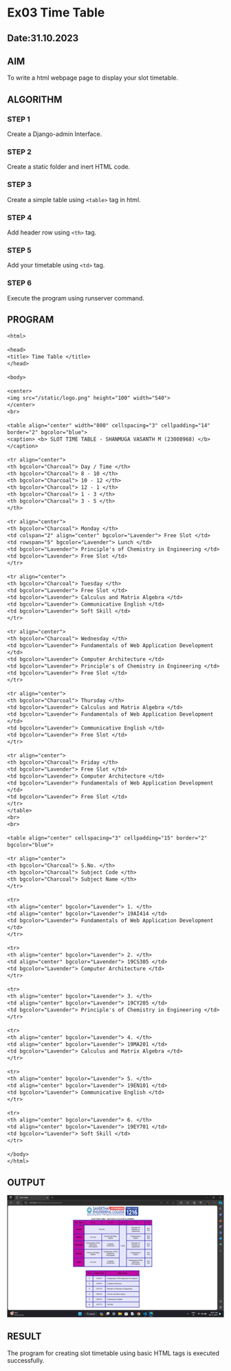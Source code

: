 # Ex03 Time Table
## Date:31.10.2023

## AIM
To write a html webpage page to display your slot timetable.

## ALGORITHM
### STEP 1
Create a Django-admin Interface.

### STEP 2
Create a static folder and inert HTML code.

### STEP 3
Create a simple table using ```<table>``` tag in html.

### STEP 4
Add header row using ```<th>``` tag.

### STEP 5
Add your timetable using ```<td>``` tag.

### STEP 6
Execute the program using runserver command.

## PROGRAM
```
<html>

<head>
<title> Time Table </title>
</head>

<body>

<center>
<img src="/static/logo.png" height="100" width="540">
</center>
<br>

<table align="center" width="800" cellspacing="3" cellpadding="14" border="2" bgcolor="blue">
<caption> <b> SLOT TIME TABLE - SHANMUGA VASANTH M (23008968) </b> </caption>

<tr align="center">
<th bgcolor="Charcoal"> Day / Time </th>
<th bgcolor="Charcoal"> 8 - 10 </th>
<th bgcolor="Charcoal"> 10 - 12 </th>
<th bgcolor="Charcoal"> 12 - 1 </th>
<th bgcolor="Charcoal"> 1 - 3 </th>
<th bgcolor="Charcoal"> 3 - 5 </th>
</th>

<tr align="center">
<th bgcolor="Charcoal"> Monday </th>
<td colspan="2" align="center" bgcolor="Lavender"> Free Slot </td>
<td rowspan="5" bgcolor="Lavender"> Lunch </td>
<td bgcolor="Lavender"> Principle's of Chemistry in Engineering </td>
<td bgcolor="Lavender"> Free Slot </td>
</tr>

<tr align="center">
<th bgcolor="Charcoal"> Tuesday </th>
<td bgcolor="Lavender"> Free Slot </td>
<td bgcolor="Lavender"> Calculus and Matrix Algebra </td>
<td bgcolor="Lavender"> Communicative English </td>
<td bgcolor="Lavender"> Soft Skill </td>
</tr>

<tr align="center">
<th bgcolor="Charcoal"> Wednesday </th>
<td bgcolor="Lavender"> Fundamentals of Web Application Development </td>
<td bgcolor="Lavender"> Computer Architecture </td>
<td bgcolor="Lavender"> Principle's of Chemistry in Engineering </td>
<td bgcolor="Lavender"> Free Slot </td>
</tr>

<tr align="center">
<th bgcolor="Charcoal"> Thursday </th>
<td bgcolor="Lavender"> Calculus and Matrix Algebra </td>
<td bgcolor="Lavender"> Fundamentals of Web Application Development </td>
<td bgcolor="Lavender"> Communicative English </td>
<td bgcolor="Lavender"> Free Slot </td>
</tr>

<tr align="center">
<th bgcolor="Charcoal"> Friday </th>
<td bgcolor="Lavender"> Free Slot </td>
<td bgcolor="Lavender"> Computer Architecture </td>
<td bgcolor="Lavender"> Fundamentals of Web Application Development </td>
<td bgcolor="Lavender"> Free Slot </td>
</tr>
</table>
<br>
<br>

<table align="center" cellspacing="3" cellpadding="15" border="2" bgcolor="blue">

<tr align="center">
<th bgcolor="Charcoal"> S.No. </th>
<th bgcolor="Charcoal"> Subject Code </th>
<th bgcolor="Charcoal"> Subject Name </th>
</tr>

<tr>
<th align="center" bgcolor="Lavender"> 1. </th>
<td align="center" bgcolor="Lavender"> 19AI414 </td>
<td bgcolor="Lavender"> Fundamentals of Web Application Development </td>
</tr>

<tr>
<th align="center" bgcolor="Lavender"> 2. </th>
<td align="center" bgcolor="Lavender"> 19CS305 </td>
<td bgcolor="Lavender"> Computer Architecture </td>
</tr>

<tr>
<th align="center" bgcolor="Lavender"> 3. </th>
<td align="center" bgcolor="Lavender"> 19CY205 </td>
<td bgcolor="Lavender"> Principle's of Chemistry in Engineering </td>
</tr>

<tr>
<th align="center" bgcolor="Lavender"> 4. </th>
<td align="center" bgcolor="Lavender"> 19MA201 </td>
<td bgcolor="Lavender"> Calculus and Matrix Algebra </td>
</tr>

<tr>
<th align="center" bgcolor="Lavender"> 5. </th>
<td align="center" bgcolor="Lavender"> 19EN101 </td>
<td bgcolor="Lavender"> Communicative English </td>
</tr>

<tr>
<th align="center" bgcolor="Lavender"> 6. </th>
<td align="center" bgcolor="Lavender"> 19EY701 </td>
<td bgcolor="Lavender"> Soft Skill </td>
</tr>

</body>
</html>
```

## OUTPUT

![Alt text](<Screenshot 2023-11-08 090749.png>)

## RESULT
The program for creating slot timetable using basic HTML tags is executed successfully.

